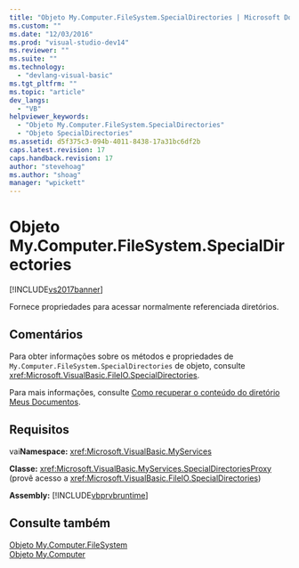 ```yaml
---
title: "Objeto My.Computer.FileSystem.SpecialDirectories | Microsoft Docs"
ms.custom: ""
ms.date: "12/03/2016"
ms.prod: "visual-studio-dev14"
ms.reviewer: ""
ms.suite: ""
ms.technology: 
  - "devlang-visual-basic"
ms.tgt_pltfrm: ""
ms.topic: "article"
dev_langs: 
  - "VB"
helpviewer_keywords: 
  - "Objeto My.Computer.FileSystem.SpecialDirectories"
  - "Objeto SpecialDirectories"
ms.assetid: d5f375c3-094b-4011-8438-17a31bc6df2b
caps.latest.revision: 17
caps.handback.revision: 17
author: "stevehoag"
ms.author: "shoag"
manager: "wpickett"
---
```

# Objeto My.Computer.FileSystem.SpecialDirectories
[!INCLUDE[vs2017banner](../../../csharp/includes/vs2017banner.md)]

Fornece propriedades para acessar normalmente referenciada diretórios.  
  
## Comentários  
 Para obter informações sobre os métodos e propriedades de `My.Computer.FileSystem.SpecialDirectories` de objeto, consulte <xref:Microsoft.VisualBasic.FileIO.SpecialDirectories>.  
  
 Para mais informações, consulte [Como recuperar o conteúdo do diretório Meus Documentos](../../../visual-basic/developing-apps/programming/drives-directories-files/how-to-retrieve-the-contents-of-the-my-documents-directory.md).  
  
## Requisitos  
 vai**Namespace:** <xref:Microsoft.VisualBasic.MyServices>  
  
 **Classe:** <xref:Microsoft.VisualBasic.MyServices.SpecialDirectoriesProxy> \(provê acesso a <xref:Microsoft.VisualBasic.FileIO.SpecialDirectories>\)  
  
 **Assembly:** [!INCLUDE[vbprvbruntime](../../../visual-basic/language-reference/objects/includes/vbprvbruntime_md.md)]  
  
## Consulte também  
 [Objeto My.Computer.FileSystem](../../../visual-basic/language-reference/objects/my-computer-filesystem-object.md)   
 [Objeto My.Computer](../../../visual-basic/language-reference/objects/my-computer-object.md)